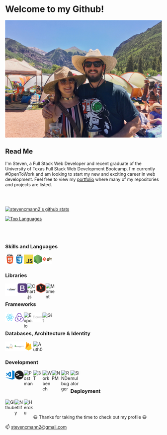
 # Welcome to my Github!

 ![Telluride Bluegrass Festival](https://github.com/stevencmann2/stevencmann2/blob/master/assets/telluride.jpeg)

## Read Me

I'm Steven, a Full Stack Web Developer and recent graduate of the University of Texas Full Stack Web Development Bootcamp. I'm currently #OpenToWork and am looking to start my new and exciting career in web development. Feel free to view my [portfolio](https://steven-mann-portfolio.netlify.app/) where many of my repositories and projects are listed. 

<br/><br/>


[![stevencmann2's github stats](https://github-readme-stats.vercel.app/api?username=stevencmann2&hide=issues,stars&show_icons=true&theme=algolia)](https://github.com/anuraghazra/github-readme-stats)

[![Top Languages](https://github-readme-stats.vercel.app/api/top-langs/?username=stevencmann2&layout=compact&theme=algolia)](https://github.com/anuraghazra/github-readme-stats)

<br/><br/>

### Skills and Languages
<img align="left" alt="HTML" width="30px" src="https://raw.githubusercontent.com/github/explore/361e2821e2dea67711cde99c9c40ed357061cf27/topics/html/html.png" />
<img align="left" alt="CSS" width="30px" src="https://raw.githubusercontent.com/github/explore/361e2821e2dea67711cde99c9c40ed357061cf27/topics/css/css.png" />
<img align="left" alt="JS" width="30px" src="https://raw.githubusercontent.com/github/explore/361e2821e2dea67711cde99c9c40ed357061cf27/topics/javascript/javascript.png" />
<img align="left" alt="NodeJS" width="30px" src="https://raw.githubusercontent.com/github/explore/361e2821e2dea67711cde99c9c40ed357061cf27/topics/nodejs/nodejs.png" />
<img align="left" alt="Git" width="30px" src="https://raw.githubusercontent.com/github/explore/80688e429a7d4ef2fca1e82350fe8e3517d3494d/topics/git/git.png" />

<br/> <br/>

### Libraries
<img align="left" alt="JQuery" width="40px" src="https://raw.githubusercontent.com/github/explore/361e2821e2dea67711cde99c9c40ed357061cf27/topics/jquery/jquery.png" />
<img align="left" alt="Bootstrap" width="30px" src="https://raw.githubusercontent.com/github/explore/361e2821e2dea67711cde99c9c40ed357061cf27/topics/bootstrap/bootstrap.png" />
<img align="left" alt="Chart.js" width="30px" src="https://camo.githubusercontent.com/ca884126d1d74829f36c8fa2e6947d8a411aed1f/68747470733a2f2f7777772e63686172746a732e6f72672f6d656469612f6c6f676f2d7469746c652e737667" />
<img align="left" alt="Victory" width="30px" src="https://raw.githubusercontent.com/FormidableLabs/formidable-oss-badges/master/src/assets/featuredLogos/victory.svg?sanitize=true" />
<img align="left" alt="Moment" width="30px" src="https://avatars0.githubusercontent.com/u/4129662?s=200&v=4" />

<br/> <br/>

### Frameworks
<img align="left" alt="React" width="30px" src="https://raw.githubusercontent.com/github/explore/361e2821e2dea67711cde99c9c40ed357061cf27/topics/react/react.png" />
<img align="left" alt="Redux" width="30px" src="https://raw.githubusercontent.com/github/explore/80688e429a7d4ef2fca1e82350fe8e3517d3494d/topics/redux/redux.png" />
<img align="left" alt="Expo.io" width="30px" src="https://cdn.jsdelivr.net/npm/simple-icons@v3/icons/expo.svg" />
<img align="left" alt="Express" width="30px" src="https://raw.githubusercontent.com/github/explore/80688e429a7d4ef2fca1e82350fe8e3517d3494d/topics/express/express.png" />
<img align="left" alt="Git" width="30px" src="https://handlebarsjs.com/images/handlebars_logo.png" />


<br/><br/>

### Databases, Architecture & Identity
<img align="left" alt="MySQL" width="30px" src="https://raw.githubusercontent.com/github/explore/80688e429a7d4ef2fca1e82350fe8e3517d3494d/topics/mysql/mysql.png"/>
<img align="left" alt="MongoDB" width="30px" src="https://raw.githubusercontent.com/github/explore/80688e429a7d4ef2fca1e82350fe8e3517d3494d/topics/mongodb/mongodb.png" />
<img align="left" alt="Firebase" width="30px" src="https://raw.githubusercontent.com/github/explore/80688e429a7d4ef2fca1e82350fe8e3517d3494d/topics/firebase/firebase.png" />
<img align="left" alt="Auth0" width="30px" src="https://avatars3.githubusercontent.com/u/2824157?s=200&v=4" />


<br/><br/>


### Development 

<img align="left" alt="Visual Studio Code" width="30px" src="https://raw.githubusercontent.com/github/explore/80688e429a7d4ef2fca1e82350fe8e3517d3494d/topics/visual-studio-code/visual-studio-code.png" />
<img align="left" alt="Terminal" width="30px" src="https://raw.githubusercontent.com/github/explore/80688e429a7d4ef2fca1e82350fe8e3517d3494d/topics/terminal/terminal.png" />
<img align="left" alt="Postman" width="30px" src="https://miro.medium.com/max/1024/1*fVBL9mtLJmHIH6YpU7WvHQ.png" />
<img align="left" alt="3T" width="30px" src="https://blog.robomongo.org/content/images/2016/01/enjoy.png" />
<img align="left" alt="Workbench" width="30px" src="https://miro.medium.com/proxy/0*Bf0lBPH7XGnfcDmD." />
<img align="left" alt="NPM" width="30px" src="https://cdn.freebiesupply.com/logos/thumbs/2x/npm-2-logo.png" />
<img align="left" alt="RNDebugger" width="30px" src="https://opencollective-production.s3-us-west-1.amazonaws.com/15fd6630-ff59-11e7-a77e-87408754420f.png" />
<img align="left" alt="Simulator" width="30px" src="https://miro.medium.com/max/500/1*QUmlH0_tRyjlbxVkSKtk3A.png" />

<br/><br/>

### Deployment

<img align="left" alt="Github" width="30px" src="https://github.githubassets.com/images/modules/logos_page/Octocat.png" />
<img align="left" alt="Netlify" width="30px" src="https://www.netlify.com/img/press/logos/logomark.png" />
<img align="left" alt="Heroku" width="30px" src="https://cdn.worldvectorlogo.com/logos/heroku.svg" />

<br/><br/>

:smiley: Thanks for taking the time to check out my profile :smiley:


📫 stevencmann2@gmail.com


<!--
**stevencmann2/stevencmann2** is a ✨ _special_ ✨ repository because its `README.md` (this file) appears on your GitHub profile.

Here are some ideas to get you started:

- 🔭 I’m currently working on ...
- 👯 I’m looking to collaborate on ...
- 🤔 I’m looking for help with ...
- 💬 Ask me about ...
- 😄 Pronouns: ...
- ⚡ Fun fact: ...
-->
